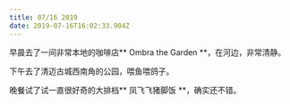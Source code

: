 ```yaml
---
title: 07/16 2019
date: 2019-07-16T16:02:33.904Z
---
```

早晨去了一间非常本地的咖啡店** Ombra the Garden **，在河边，非常清静。

下午去了清迈古城西南角的公园，喂鱼喂鸽子。

晚餐试了试一直很好奇的大排档** 凤飞飞猪脚饭 **，确实还不错。
